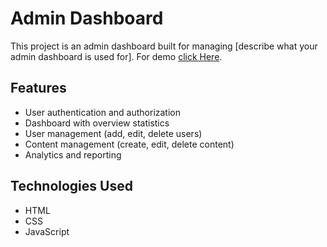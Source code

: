 # Admin Dashboard

This project is an admin dashboard built for managing [describe what your admin dashboard is used for].
For demo [click Here](https://adi2212.github.io/admin-dashboard/).
## Features

- User authentication and authorization
- Dashboard with overview statistics
- User management (add, edit, delete users)
- Content management (create, edit, delete content)
- Analytics and reporting

## Technologies Used

- HTML
- CSS
- JavaScript

